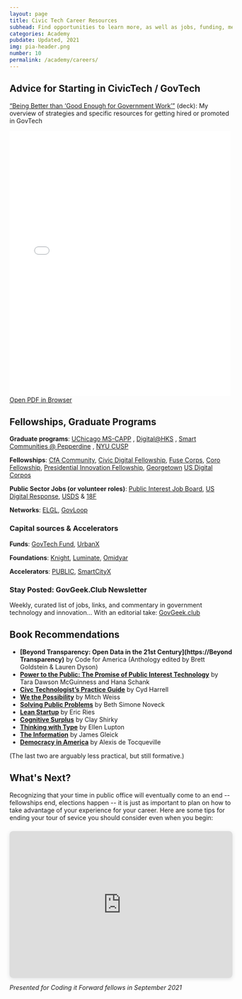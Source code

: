 ```yaml
---
layout: page
title: Civic Tech Career Resources
subhead: Find opportunities to learn more, as well as jobs, funding, mentorship, and much, much more
categories: Academy
pubdate: Updated, 2021
img: pia-header.png
number: 10
permalink: /academy/careers/
---
```


## Advice for Starting in CivicTech / GovTech
[“Being Better than ‘Good Enough for Government Work’”](https://www.linkedin.com/posts/abhinemani_getting-a-government-job-in-2021-advice-activity-6758102322355740672-Jrbu)  (deck): My overview of strategies and specific resources for getting hired or promoted in GovTech

<div class="container-iframe">
<iframe id="pdf-js-viewer" src="{{site.url}}/decks/web/viewer.html?file={{site.url}}/decks/2021GovGeekJobs.pdf" title="webviewer" frameborder="0" width="500" height="600" class="responsive-iframe"></iframe>
</div>
<a href="{{site.url}}/decks/web/viewer.html?file={{site.url}}/decks/2021GovGeekJobs.pdf">Open PDF in Browser</a>

## Fellowships, Graduate Programs

**Graduate programs**:  [UChicago MS-CAPP](https://capp.uchicago.edu/) ,  [Digital@HKS](https://projects.iq.harvard.edu/digitalhks/home) ,  [Smart Communities @ Pepperdine](https://publicpolicy.pepperdine.edu/davenport-institute/training/professional-certificate-in-leading-smart-communities.htm) ,  [NYU CUSP](https://cusp.nyu.edu/) 

**Fellowships**:  [CfA Community](https://www.codeforamerica.org/programs/fellowship),  [Civic Digital Fellowship](https://www.codingitforward.com/civic-digital-fellowship),  [Fuse Corps](https://www.fusecorps.org/),  [Coro Fellowship](http://www.corofellowship.org/),  [Presidential Innovation Fellowship](https://presidentialinnovationfellows.gov/),  [Georgetown](https://beeckcenter.georgetown.edu/gu-impacts-fellowship/)  [US Digital Corpos](https://digitalcorps.gsa.gov/)

**Public Sector Jobs (or volunteer roles)**: [Public Interest Job Board](https://jobs.codeforamerica.org/), [US Digital Response](https://www.usdigitalresponse.org/), [USDS](https://usds.gov/)  &  [18F](https://18f.gsa.gov/)

**Networks**:  [ELGL](https://elgl.org/),  [GovLoop](https://www.govloop.com/)

### Capital sources & Accelerators

**Funds**: [GovTech Fund](http://govtechfund.com/),  [UrbanX](https://www.urban-x.com/) 

**Foundations**: [Knight](https://knightfoundation.org/), [Luminate](https://luminategroup.com/),  [Omidyar](https://omidyar.com/)

**Accelerators**: [PUBLIC](https://www.public.io/), [SmartCityX](https://en.smartcity-x.com/)

### Stay Posted: GovGeek.Club Newsletter

Weekly, curated list of jobs, links, and commentary in government technology and innovation... With an editorial take: [GovGeek.club](https://govgeek.club)


## Book Recommendations

- **[Beyond Transparency: Open Data in the 21st Century](https://Beyond Transparency)** by Code for America (Anthology edited by Brett Goldstein & Lauren Dyson)
- **[Power to the Public: The Promise of Public Interest Technology](https://press.princeton.edu/books/ebook/9780691216638/power-to-the-public)** by Tara Dawson McGuinness and Hana Schank
- **[Civc Technologist’s Practice Guide](https://cydharrell.com/book/)** by Cyd Harrell
- **[We the Possibility](https://www.wethepossibility.com/)** by Mitch Weiss
- **[Solving Public Problems](https://solvingpublicproblems.org/)** by Beth Simone Noveck
- **[Lean Startup](https://www.amazon.com/Lean-Startup-Entrepreneurs-Continuous-Innovation-ebook/dp/B004J4XGN6/ref=sr_1_3?ie=UTF8&qid=1541132378&sr=8-3&keywords=lean+startup)** by Eric Ries
- **[Cognitive Surplus](https://en.m.wikipedia.org/wiki/Cognitive_Surplus)** by Clay Shirky
- **[Thinking with Type](http://thinkingwithtype.com/)** by Ellen Lupton
- **[The Information](https://en.m.wikipedia.org/wiki/The_Information:_A_History,_a_Theory,_a_Flood)** by James Gleick
- **[Democracy in America](https://en.wikipedia.org/wiki/Democracy_in_America)** by Alexis de Tocqueville

(The last two are arguably less practical, but still formative.)

## What's Next?

Recognizing that your time in public office will eventually come to an end -- fellowships end, elections happen -- it is just as important to plan on how to take advantage of your experience for your career. Here are some tips for ending your tour of sevice you should consider even when you begin:

<div style="position: relative; width: 100%; height: 0; padding-top: 56.2500%;
 padding-bottom: 48px; box-shadow: 0 2px 8px 0 rgba(63,69,81,0.16); margin-top: 1.6em; margin-bottom: 0.9em; overflow: hidden;
 border-radius: 8px; will-change: transform;">
  <iframe loading="lazy" style="position: absolute; width: 100%; height: 100%; top: 0; left: 0; border: none; padding: 0;margin: 0;"
    src="https:&#x2F;&#x2F;www.canva.com&#x2F;design&#x2F;DAEmMuWbgl8&#x2F;view?embed">
  </iframe>
</div>

_Presented for Coding it Forward fellows in September 2021_